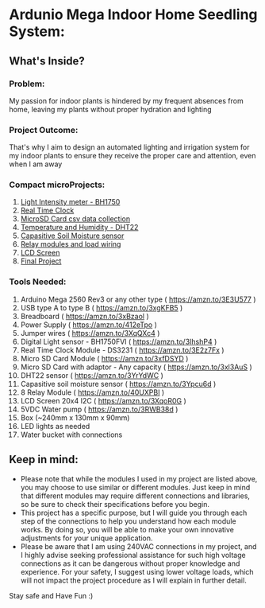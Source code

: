 # Ardunio Mega Indoor Home Seedling System: 

## What's Inside?
### Problem: 
My passion for indoor plants is hindered by my frequent absences from home, leaving my plants without proper hydration and lighting

### Project Outcome: 
That's why I aim to design an automated lighting and irrigation system for my indoor plants to ensure they receive the proper care and attention, even when I am away

### Compact microProjects: 
1. [Light Intensity meter - BH1750](https://github.com/MustafaHelwa/hArduino/tree/main/Indoor_Home_Seedling_System/01_Light_Intensity_Meter)
2. [Real Time Clock](https://github.com/MustafaHelwa/hArduino/tree/main/Indoor_Home_Seedling_System/02_RealTimeClock)
3. [MicroSD Card csv data collection](https://github.com/MustafaHelwa/hArduino/tree/main/Indoor_Home_Seedling_System/03_MicroSD_Card)
4. [Temperature and Humidity - DHT22](https://github.com/MustafaHelwa/hArduino/tree/main/Indoor_Home_Seedling_System/04_TempHumidity)
5. [Capasitive Soil Moisture sensor](https://github.com/MustafaHelwa/hArduino/tree/main/Indoor_Home_Seedling_System/05_Soil_Moisture)
6. [Relay modules and load wiring](https://github.com/MustafaHelwa/hArduino/tree/main/Indoor_Home_Seedling_System/06_Relays)
7. [LCD Screen](https://github.com/MustafaHelwa/hArduino/tree/main/Indoor_Home_Seedling_System/07_LCD_20x4)
8. [Final Project](https://github.com/MustafaHelwa/hArduino/tree/main/Indoor_Home_Seedling_System/08_Final_Project)



### Tools Needed:
1.   Arduino Mega 2560 Rev3 or any other type ( https://amzn.to/3E3U577 )
2.   USB type A to type B ( https://amzn.to/3xgKFB5 )
3.   Breadboard ( https://amzn.to/3xBzaol )
4.   Power Supply ( https://amzn.to/412eTpo )
5.   Jumper wires ( https://amzn.to/3XqQXc4 )
6.   Digital Light sensor - BH1750FVI ( https://amzn.to/3IhshP4 )
7.   Real Time Clock Module - DS3231 ( https://amzn.to/3E2z7Fx )
8.   Micro SD Card Module ( https://amzn.to/3xfDSYD )
9.   Micro SD Card with adaptor - Any capacity ( https://amzn.to/3xl3AuS )
10.  DHT22 sensor ( https://amzn.to/3YrYdWC )
11.  Capasitive soil moisture sensor ( https://amzn.to/3Ypcu6d )
12.  8 Relay Module ( https://amzn.to/40UXPBI )
13.  LCD Screen 20x4 I2C ( https://amzn.to/3XqoR0G )
14.  5VDC Water pump ( https://amzn.to/3RWB38d )
14.  Box (~240mm x 130mm x 90mm)
15.  LED lights as needed
16.  Water bucket with connections


## Keep in mind: 
- Please note that while the modules I used in my project are listed above, you may choose to use similar or different modules. Just keep in mind that different modules may require different connections and libraries, so be sure to check their specifications before you begin.
- This project has a specific purpose, but I will guide you through each step of the connections to help you understand how each module works. By doing so, you will be able to make your own innovative adjustments for your unique application.
- Please be aware that I am using 240VAC connections in my project, and I highly advise seeking professional assistance for such high voltage connections as it can be dangerous without proper knowledge and experience. For your safety, I suggest using lower voltage loads, which will not impact the project procedure as I will explain in further detail.


Stay safe and Have Fun :)

